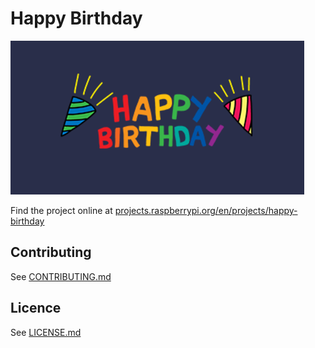 # Happy Birthday

![Happy birthday](/en/images/banner.png)

Find the project online at [projects.raspberrypi.org/en/projects/happy-birthday](https://projects.raspberrypi.org/en/projects/happy-birthday)

## Contributing
See [CONTRIBUTING.md](CONTRIBUTING.md)

## Licence
 See [LICENSE.md](LICENSE.md)
